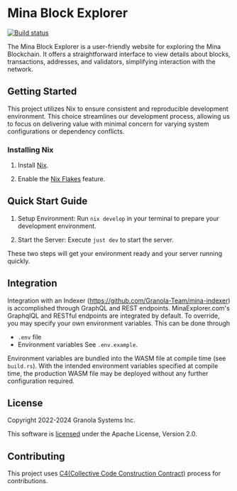# Mina Block Explorer

[![Build status](https://badge.buildkite.com/1f8c338cb4ede4e41a4d84de89479fb2eddf9a6f64b72dcf36.svg?branch=main)](https://buildkite.com/granola/mina-block-explorer)

The Mina Block Explorer is a user-friendly website for exploring the
Mina Blockchain. It offers a straightforward interface to view details
about blocks, transactions, addresses, and validators, simplifying
interaction with the network.

## Getting Started

This project utilizes Nix to ensure consistent and reproducible
development environment. This choice streamlines our development
process, allowing us to focus on delivering value with minimal concern
for varying system configurations or dependency conflicts.

### Installing Nix

1. Install [Nix](https://nixos.org/download.html).

2. Enable the [Nix Flakes](https://nixos.wiki/wiki/Flakes) feature.

## Quick Start Guide

1. Setup Environment: Run `nix develop` in your terminal to prepare your
   development environment.

2. Start the Server: Execute `just dev` to start the server.

These two steps will get your environment ready and your server running quickly.

## Integration

Integration with an Indexer (https://github.com/Granola-Team/mina-indexer) is accomplished through
GraphQL and REST endpoints. MinaExplorer.com's GraphqlQL and RESTful endpoints are integrated by default.
To override, you may specify your own environment variables. This can be done through

- `.env` file
- Environment variables
  See `.env.example`.

Environment variables are bundled into the WASM file at compile time (see `build.rs`).
With the intended environment variables specified at compile time, the production WASM file
may be deployed without any further configuration required.

## License

Copyright 2022-2024 Granola Systems Inc.

This software is [licensed](LICENSE) under the Apache License, Version 2.0.

## Contributing

This project uses [C4(Collective Code Construction
Contract)](https://rfc.zeromq.org/spec/42/) process for contributions.
